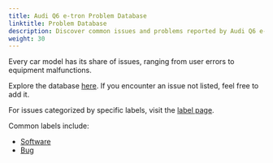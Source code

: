 ```yaml
---
title: Audi Q6 e-tron Problem Database
linktitle: Problem Database
description: Discover common issues and problems reported by Audi Q6 e-tron owners. Explore our GitHub repository for detailed information.
weight: 30
---
```


Every car model has its share of issues, ranging from user errors to equipment malfunctions.

Explore the database [here](https://github.com/electrichasgoneaudi/q6-e-tron/issues). If you encounter an issue not listed, feel free to add it.

For issues categorized by specific labels, visit the [label page](https://github.com/electrichasgoneaudi/etron-issues/labels).

Common labels include:

* [Software](https://github.com/electrichasgoneaudi/q6-e-tron/issues?q=is%3Aissue+is%3Aopen+label%3ASoftware)
* [Bug](https://github.com/electrichasgoneaudi/q6-e-tron/issues?q=is%3Aissue+is%3Aopen+label%3Abug)

